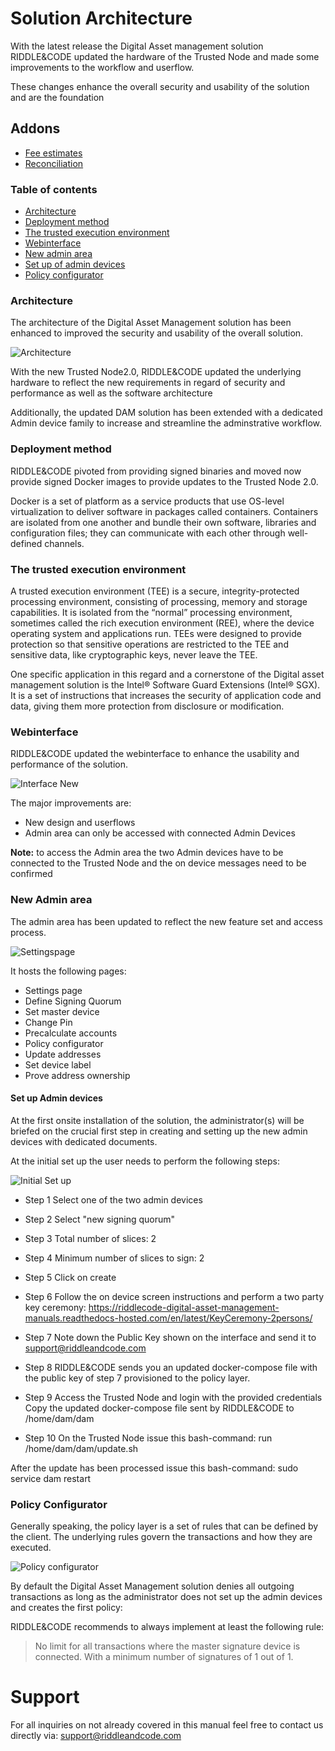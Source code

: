 # Solution Architecture

With the latest release the Digital Asset management solution RIDDLE&CODE updated the hardware of the Trusted Node and made some improvements to the workflow and userflow.

These changes enhance the overall security and usability of the solution and are the foundation 

## Addons

- [Fee estimates](https://riddlecode-rtd-docs.readthedocs-hosted.com/Fee-estimates/)
- [Reconciliation](https://riddlecode-rtd-docs.readthedocs-hosted.com/Reconciliation.md)

### Table of contents

- [Architecture](#architecture)
- [Deployment method](#deployement-method)
- [The trusted execution environment](#the-trusted-execution-environment)
- [Webinterface](#webinterface)
- [New admin area](#new-admin-area)
- [Set up of admin devices](#set-up-admin-devices)
- [Policy configurator](#policy-configurator)

### Architecture

The architecture of the Digital Asset Management solution has been enhanced to improved the security and usability of the overall solution.

![Architecture](https://raw.githubusercontent.com/RiddleAndCode/rtd-docs/master/assets/architecture.png "Architecture.png")

With the new Trusted Node2.0, RIDDLE&CODE updated the underlying hardware to reflect the new requirements in regard of security and performance as well as the software architecture

Additionally, the updated DAM solution has been extended with a dedicated Admin device family to increase and streamline the adminstrative workflow.

### Deployment method

RIDDLE&CODE pivoted from providing signed binaries and moved now provide signed Docker images to provide updates to the Trusted Node 2.0.

Docker is a set of platform as a service products that use OS-level virtualization to deliver software in packages called containers. Containers are isolated from one another and bundle their own software, libraries and configuration files; they can communicate with each other through well-defined channels.

### The trusted execution environment

A trusted execution environment (TEE) is a secure, integrity-protected processing environment, consisting of processing, memory and storage capabilities. It is isolated from the “normal” processing environment, sometimes called the rich execution environment (REE), where the device operating system and applications run. TEEs were designed to provide protection so that sensitive operations are restricted to the TEE and sensitive data, like cryptographic keys, never leave the TEE. 

One specific application in this regard and a cornerstone of the Digital asset management solution is the Intel® Software Guard Extensions (Intel® SGX). It is a set of instructions that increases the security of application code and data, giving them more protection from disclosure or modification. 

### Webinterface

RIDDLE&CODE updated the webinterface to enhance the usability and performance of the solution.

![Interface New](https://raw.githubusercontent.com/RiddleAndCode/rtd-docs/master/assets/landingpage.png "Landingpage")

The major improvements are: 

* New design and userflows
* Admin area can only be accessed with connected Admin Devices 

**Note:** to access the Admin area the two Admin devices have to be connected to the Trusted Node and the on device messages need to be confirmed

### New Admin area 

The admin area has been updated to reflect the new feature set and access process.

![Settingspage](https://raw.githubusercontent.com/RiddleAndCode/rtd-docs/master/assets/settingspage.png "Setup admin devices")

It hosts the following pages:

* Settings page
* Define Signing Quorum
* Set master device
* Change Pin
* Precalculate accounts
* Policy configurator
* Update addresses
* Set device label
* Prove address ownership

#### Set up Admin devices

At the first onsite installation of the solution, the administrator(s) will be briefed on the crucial first step in creating and setting up the new admin devices with dedicated documents. 

At the initial set up the user needs to perform the following steps:

![Initial Set up](https://raw.githubusercontent.com/RiddleAndCode/rtd-docs/master/assets/Setupadmin.png "Setup admin devices")

* Step 1 
Select one of the two admin devices 

* Step 2
Select "new signing quorum" 

* Step 3
Total number of slices: 2

* Step 4
Minimum number of slices to sign: 2

* Step 5
Click on create

* Step 6
Follow the on device screen instructions and perform a two party key ceremony: https://riddlecode-digital-asset-management-manuals.readthedocs-hosted.com/en/latest/KeyCeremony-2persons/

* Step 7 
Note down the Public Key shown on the interface and send it to support@riddleandcode.com

* Step 8 
RIDDLE&CODE sends you an updated docker-compose file with the public key of step 7 provisioned to the policy layer.

* Step 9 
Access the Trusted Node and login with the provided credentials 
Copy the updated docker-compose file sent by RIDDLE&CODE to /home/dam/dam

* Step 10 
On the Trusted Node issue this bash-command:
run /home/dam/dam/update.sh

After the update has been processed issue this bash-command:
sudo service dam restart

### Policy Configurator 

Generally speaking, the policy layer is a set of rules that can be defined by the client. The underlying rules govern the transactions and how they are executed.

![Policy configurator](https://raw.githubusercontent.com/RiddleAndCode/rtd-docs/master/assets/policyconfigurator.png "Policy Configurator")

By default the Digital Asset Management solution denies all outgoing transactions as long as the administrator does not set up the admin devices and creates the first policy: 

RIDDLE&CODE recommends to always implement at least the following rule:

> No limit for all transactions where the master signature device is connected. With a minimum number of signatures of 1 out of 1.

# Support
For all inquiries on not already covered in this manual feel free to contact us directly via: support@riddleandcode.com


